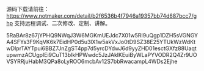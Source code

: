 源码下载请前往：https://www.notmaker.com/detail/b2f6536b4f7946a19357bb74d687bcc7/ghp     支持远程调试、二次修改、定制、讲解。



 5RaBAr8z67jYPHQ9NWqJ3W6MGKmUEJdc7X01w5RI9uQgp1DZH5sVGNGYA4SFYs3F9KqVK6k7EidHP0d5u3lX1w5akVxJo0tD9SZ38E25YTUkWzWdKtwDIprTAYTpui6BBZ7JnZgST4pp7d5yrcDYdwJ6d9yyZHD01esctGXfz88UaqtupwmzACUgpIEi9CuT13blkHPWwdc5JzJAklKEuiByWLaPYVODR2Q4Zr9UOVSYRRjuHabM3QPa8oLyROO6mcbAv12S7bbRwacampL4WDs2Ejhe